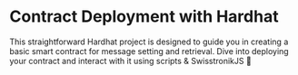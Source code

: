 # Contract Deployment with Hardhat

This straightforward Hardhat project is designed to guide you in creating a basic smart contract for message setting and retrieval. Dive into deploying your contract and interact with it using scripts & SwisstronikJS 🚀



